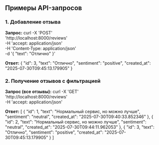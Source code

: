 ## Примеры API-запросов

### 1. Добавление отзыва

**Запрос:**
curl -X 'POST' \
  'http://localhost:8000/reviews' \
  -H 'accept: application/json' \
  -H 'Content-Type: application/json' \
  -d '{
  "text": "Отлично"
}'

**Ответ:**
{
  "id": 3,
  "text": "Отлично",
  "sentiment": "positive",
  "created_at": "2025-07-30T09:45:13.179905"
}

### 2. Получение отзывов с фильтрацией

**Запрос (все отзывы):**
curl -X 'GET' \
  'http://localhost:8000/reviews' \
  -H 'accept: application/json'

**Ответ:**
[
  {
    "id": 1,
    "text": "Нормальный сервис, но можно лучше",
    "sentiment": "neutral",
    "created_at": "2025-07-30T09:40:33.852346"
  },
  {
    "id": 2,
    "text": "Нормальный сервис, но можно лучше",
    "sentiment": "neutral",
    "created_at": "2025-07-30T09:44:11.962053"
  },
  {
    "id": 3,
    "text": "Отлично",
    "sentiment": "positive",
    "created_at": "2025-07-30T09:45:13.179905"
  }
]
